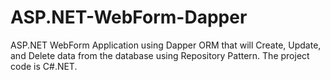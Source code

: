 # ASP.NET-WebForm-Dapper
ASP.NET WebForm Application using Dapper ORM that will Create, Update, and Delete data from the database using Repository Pattern. 
The project code is C#.NET. 
